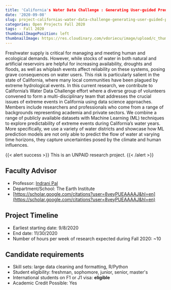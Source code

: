 ```yaml
---
title: 'California's Water Data Challenge : Generating User-guided Prediction of Water Supply in the Californian Rivers'
date: '2020-09-08'
slug: project-californias-water-data-challenge-generating-user-guided-prediction-of-water-supply-in-the-californian-rivers
categories: Open Projects Fall 2020
tags: - Fall 2020
thumbnailImagePosition: left
thumbnailImage: https://res.cloudinary.com/vdoriecu/image/upload/c_thumb,w_200,g_face/v1579110178/construction_c6dqbd.png
---
```

Freshwater supply is critical for managing and meeting human and ecological demands. However, while stocks of water in both natural and artificial reservoirs are helpful for increasing availability, droughts and floods, as well as whiplash events affect reliability on these systems, posing grave consequences on water users. This risk is particularly salient in the state of California, where many local communities have been plagued by extreme hydrological events. In this current research, we contribute to California’s Water Data Challenge effort where a diverse group of volunteers convened to form a multi-disciplinary team that addresses the crucial issues of extreme events in California using data science approaches. Members include researchers and professionals who come from a range of backgrounds representing academia and private sectors. We combine a range of publicly available datasets with Machine Learning (ML) techniques to explore predictability of extreme events during California’s water years. More specifically, we use a variety of water districts and showcase how ML prediction models are not only able to predict the flow of water at varying time horizons, they capture uncertainties posed by the climate and human influences. 

<!--more-->

{{< alert success >}}
This is an UNPAID research project.
{{< /alert >}}

## Faculty Advisor
+ Professor: [Indrani Pal](https://www.earth.columbia.edu/users/profile/indrani-pal)
+ Department/School: The Earth Institute
+ [https://scholar.google.com/citations?user=8veyPUEAAAAJ&hl=en](https://scholar.google.com/citations?user=8veyPUEAAAAJ&hl=en)

## Project Timeline
+ Earliest starting date: 9/8/2020
+ End date: 11/30/2020
+ Number of hours per week of research expected during Fall 2020: ~10

## Candidate requirements
+ Skill sets: large data cleaning and formatting, R/Python
+ Student eligibility: freshman, sophomore, junior, senior, master's
+ International students on F1 or J1 visa: **eligible**
+ Academic Credit Possible: Yes

